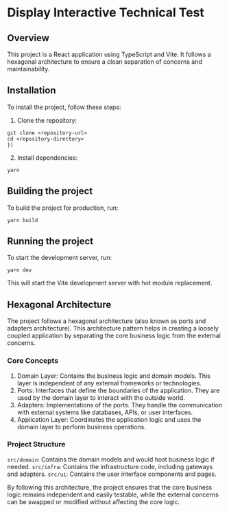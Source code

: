# Display Interactive Technical Test

## Overview

This project is a React application using TypeScript and Vite. It follows a hexagonal architecture to ensure a clean separation of concerns and maintainability.

## Installation

To install the project, follow these steps:

1. Clone the repository:

```
git clone <repository-url>
cd <repository-directory>
})
```

2. Install dependencies:

```
yarn 
```

## Building the project

To build the project for production, run:
```
yarn build
```

## Running the project

To start the development server, run:
```
yarn dev
```

This will start the Vite development server with hot module replacement.

## Hexagonal Architecture

The project follows a hexagonal architecture (also known as ports and adapters architecture). This architecture pattern helps in creating a loosely coupled application by separating the core business logic from the external concerns.  

### Core Concepts
1. Domain Layer: Contains the business logic and domain models. This layer is independent of any external frameworks or technologies.
2. Ports: Interfaces that define the boundaries of the application. They are used by the domain layer to interact with the outside world.
3. Adapters: Implementations of the ports. They handle the communication with external systems like databases, APIs, or user interfaces.
4. Application Layer: Coordinates the application logic and uses the domain layer to perform business operations.

### Project Structure

`src/domain`: Contains the domain models and would host business logic if needed.
`src/infra`: Contains the infrastructure code, including gateways and adapters.
`src/ui`: Contains the user interface components and pages.

By following this architecture,
the project ensures that the core business logic remains independent and easily testable,
while the external concerns can be swapped or modified without affecting the core logic.

